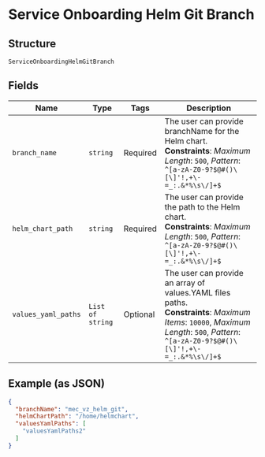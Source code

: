 
# Service Onboarding Helm Git Branch

## Structure

`ServiceOnboardingHelmGitBranch`

## Fields

| Name | Type | Tags | Description |
|  --- | --- | --- | --- |
| `branch_name` | `string` | Required | The user can provide branchName for the Helm chart.<br>**Constraints**: *Maximum Length*: `500`, *Pattern*: `^[a-zA-Z0-9?$@#()\[\]'!,+\-=_:.&*%\s\/]+$` |
| `helm_chart_path` | `string` | Required | The user can provide the path to the Helm chart.<br>**Constraints**: *Maximum Length*: `500`, *Pattern*: `^[a-zA-Z0-9?$@#()\[\]'!,+\-=_:.&*%\s\/]+$` |
| `values_yaml_paths` | `List of string` | Optional | The user can provide an array of values.YAML files paths.<br>**Constraints**: *Maximum Items*: `10000`, *Maximum Length*: `500`, *Pattern*: `^[a-zA-Z0-9?$@#()\[\]'!,+\-=_:.&*%\s\/]+$` |

## Example (as JSON)

```json
{
  "branchName": "mec_vz_helm_git",
  "helmChartPath": "/home/helmchart",
  "valuesYamlPaths": [
    "valuesYamlPaths2"
  ]
}
```

